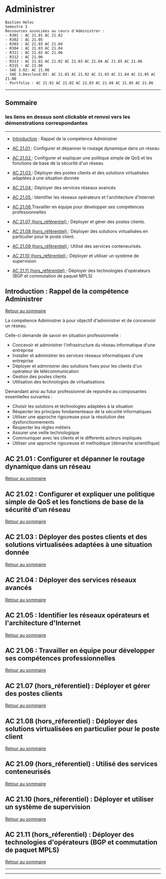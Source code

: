 # Administrer

```
Bastien Helec
Semestre 3
Ressources associées au cours d'Administrer : 
- R301 : AC 21.01 AC 21.02
- R302 : AC 21.05
- R303 : AC 21.03 AC 21.04
- R304 : AC 21.03 AC 21.04
- R311 : AC 21.02 AC 21.06
- R312 : AC 21.06
- R313 : AC 21.01 AC 21.02 AC 21.03 AC 21.04 AC 21.05 AC 21.06
- R315 : AC 21.06
- SAE 3.02: AC 21.06
- SAE 3.Devcloud.03: AC 21.01 AC 21.02 AC 21.03 AC 21.04 AC 21.05 AC 21.06
- Portfolio : AC 21.01 AC 21.02 AC 21.03 AC 21.04 AC 21.05 AC 21.06 
```

---
## <a id="Sommaire" style="textdecoration:none"></a> Sommaire
### les liens en dessus sont clickable et renvoi vers les démonstrations correspondantes
---
- [Introduction](#Introduction) : Rappel de la compétence Administrer
-  [AC 21.01 ](#Ac_21.01) : Configurer et dépanner le routage dynamique dans un réseau 

- [AC 21.02 ](#Ac_21.02) : Configurer et expliquer une politique simple de QoS et les fonctions de base de la sécurité d'un réseau 
- [AC 21.03 ](#Ac_21.03) : Déployer des postes clients et des solutions virtualisées adaptées à une situation donnée
- [AC 21.04 ](#Ac_21.04) : Déployer des services réseaux avancés
- [AC 21.05 ](#Ac_21.05) : Identifier les réseaux opérateurs et l'architecture d'Internet
- [AC 21.06 ](#Ac_21.06) Travailler en équipe pour développer ses compétences professionnelles
- [AC 21.07 (hors_référentiel) ](#Ac_21.07) : Déployer et gérer des postes clients. 
- [AC 21.08 (hors_référentiel) ](#Ac_21.08) :  Déployer des solutions virtualisées en particulier pour le poste client. 
- [AC 21.09 (hors_référentiel) ](#Ac_21.09) : Utilisé des services conteneurisés.
- [AC 21.10 (hors_référentiel) ](#Ac_21.10) : Déployer et utiliser un système de supervision
- [AC 21.11 (hors_référentiel) ](#Ac_21.11) : Déployer des technologies d'opérateurs (BGP et commutation de paquet MPLS)  


<!-- page break html -->
<div style="page-break-after: always;"></div>

## <a id="Introduction" style="textdecoration:none;"> </a>  Introduction : Rappel de la compétence Administrer
[Retour au sommaire](#Sommaire)

La compétence Administrer à pour objectif d'administrer et de concenvoir un réseau. 

Celle-ci demande de savoir en situation professionnelle : 
- Concevoir et administrer l'infrastructure du réseau informatique d'une entreprise
- Installer et administrer les services réseaux informatiques d'une entreprise
- Déployer et administrer des solutions fixes pour les clients d'un opérateur de télécommunication
- Gestion des postes clients
- Utilisation des technologies de virtualisations 

Demandant ainsi au futur professionnel de repondre au composantes essentielles suivantes :

- Choisir les solutions et téchnologies adaptées à la situation
- Réspecter les principes fondamenteaux de la sécurité informatiques 
- Utiliser une approche rigoureuse pour la résolution des dysfonctionnements
- Respecter les règles métiers
- Assurer une veille technologique
- Communiquer avec les clients et le differents acteurs impliqués
- Utiliser une approche rigoureuse et methodique (démarche scientifique) 



<!-- page break html -->
<div style="page-break-after: always;"></div>

##  <a id="Ac_21.01" style="textdecoration:none;"> </a>  AC 21.01 : Configurer et dépanner le routage dynamique dans un réseau 
[Retour au sommaire](#Sommaire)





<!-- page break html -->
<div style="page-break-after: always;"></div>


## <a id="Ac_21.02" style="textdecoration:none;"> </a>  AC 21.02 : Configurer et expliquer une politique simple de QoS et les fonctions de base de la sécurité d'un réseau
[Retour au sommaire](#Sommaire)

<div style="page-break-after: always;"></div>

## <a id="Ac_21.03" style="textdecoration:none;"> </a>  AC 21.03 : Déployer des postes clients et des solutions virtualisées adaptées à une situation donnée
[Retour au sommaire](#Sommaire)

<div style="page-break-after: always;"></div>

## <a id="Ac_21.04" style="textdecoration:none;"> </a>  AC 21.04 : Déployer des  services réseaux avancés
[Retour au sommaire](#Sommaire)

<div style="page-break-after: always;"></div>

## <a id="Ac_21.05" style="textdecoration:none;"> </a>  AC 21.05 : Identifier les réseaux opérateurs et l'architecture d'Internet
[Retour au sommaire](#Sommaire)

<div style="page-break-after: always;"></div>

## <a id="Ac_21.06" style="textdecoration:none;"> </a>  AC 21.06 : Travailler en équipe pour développer ses compétences professionnelles
[Retour au sommaire](#Sommaire)

<div style="page-break-after: always;"></div>

## <a id="Ac_21.07" style="textdecoration:none;"> </a>  AC 21.07 (hors_réferentiel) : Déployer et gérer des postes clients
[Retour au sommaire](#Sommaire)

<div style="page-break-after: always;"></div>

## <a id="Ac_21.08" style="textdecoration:none;"> </a>  AC 21.08 (hors_réferentiel) : Déployer des solutions virtualisées en particulier pour le poste client
[Retour au sommaire](#Sommaire)

<div style="page-break-after: always;"></div>

## <a id="Ac_21.09" style="textdecoration:none;"> </a>  AC 21.09 (hors_réferentiel) : Utilisé des services conteneurisés
[Retour au sommaire](#Sommaire)

<div style="page-break-after: always;"></div>

## <a id="Ac_21.10" style="textdecoration:none;"> </a>  AC 21.10 (hors_réferentiel) : Déployer et utiliser un système de supervision
[Retour au sommaire](#Sommaire)

<div style="page-break-after: always;"></div>

## <a id="Ac_21.11" style="textdecoration:none;"> </a>  AC 21.11 (hors_réferentiel) : Déployer des technologies d'opérateurs (BGP et commutation de paquet MPLS)
[Retour au sommaire](#Sommaire)

---
<script>
// JavaScript code to insert current date and time into footer
var currentDateTime = new Date().toLocaleString();
document.write("<footer>" + currentDateTime + " &copy Helec Bastien. All Rights Reserved.</footer>");
</script>

---